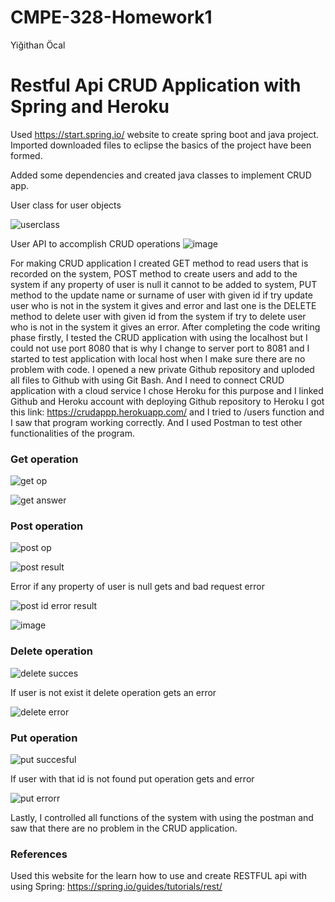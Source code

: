 # CMPE-328-Homework1
Yiğithan Öcal

# Restful Api CRUD Application with Spring and Heroku

Used https://start.spring.io/ website to create spring boot and java project. Imported downloaded files to eclipse the basics of the project have been formed.

Added some dependencies and created java classes to implement CRUD app.

User class for user objects

![userclass](https://user-images.githubusercontent.com/63492956/111708840-9ea3cf80-8857-11eb-9ee0-88c08deb6b7d.png)

User API to accomplish CRUD operations 
![image](https://user-images.githubusercontent.com/63492956/111709208-44efd500-8858-11eb-8a88-6e6af107cf10.png)

For making CRUD application I created GET method to read users that is recorded on the system, POST method to create users and add to the system if any property of user is null it cannot to be added to system, PUT method to the update name or surname of user with given id if try update user who is not in the system it gives and error and last one is the DELETE method to delete user with given id from the system if try to delete user who is not in the system it gives an error. After completing the code writing phase firstly, I tested the CRUD application with using the localhost but I could not use port 8080 that is why I change to server port to 8081 and I started to test application with local host when I make sure there are no problem with code.
I opened a new private Github repository and uploded all files to Github with using Git Bash.
And I need to connect CRUD application with a cloud service I chose Heroku for this purpose and I linked Github and Heroku account with deploying Github repository to
Heroku I got this link: https://crudappp.herokuapp.com/ and I tried to /users function and I saw that program working correctly.
And I used Postman to test other functionalities of the program.

### Get operation

![get op](https://user-images.githubusercontent.com/63492956/111710283-65b92a00-885a-11eb-9e14-b08586a9c55f.png)

![get answer](https://user-images.githubusercontent.com/63492956/111710289-681b8400-885a-11eb-8e83-254e9608d804.png)


### Post operation

![post op](https://user-images.githubusercontent.com/63492956/111710335-897c7000-885a-11eb-995b-6fc7519a417b.png)

![post result](https://user-images.githubusercontent.com/63492956/111710342-8c776080-885a-11eb-98b6-70cd07430f8f.png)

Error if any property of user is null gets and bad request error

![post id error result](https://user-images.githubusercontent.com/63492956/111710356-9600c880-885a-11eb-9f02-4d688e0b94ed.png)

![image](https://user-images.githubusercontent.com/63492956/111710571-f98af600-885a-11eb-80ee-bfe3d03fe986.png)


### Delete operation

![delete succes](https://user-images.githubusercontent.com/63492956/111710625-17585b00-885b-11eb-8b0d-775ab785da2d.png)

If user is not exist it delete operation gets an error

![delete error](https://user-images.githubusercontent.com/63492956/111710635-1e7f6900-885b-11eb-82b5-831c58f4d39b.png)


### Put operation

![put succesful](https://user-images.githubusercontent.com/63492956/111710699-3951dd80-885b-11eb-86b8-c7dd1e02e545.png)

If user with that id is not found put operation gets and error

![put errorr](https://user-images.githubusercontent.com/63492956/111710747-4bcc1700-885b-11eb-8683-a035ecc33988.png)

Lastly, I controlled all functions of the system with using the postman and saw that there are no problem in the CRUD application.

### References
Used this website for the learn how to use and create RESTFUL api with using Spring: https://spring.io/guides/tutorials/rest/




